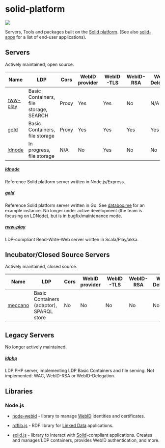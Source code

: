 # solid-platform
[![](https://img.shields.io/badge/project-Solid-7C4DFF.svg?style=flat-square)](https://github.com/solid/solid)

Servers, Tools and packages built on the
[Solid platform](https://github.com/solid/solid-spec).
(See also [solid-apps](https://github.com/solid/solid-apps) for a list of
end-user applications).

## Servers
Actively maintained, open source.

Name | LDP | Cors | WebID provider | WebID-TLS | WebID-RSA | WebID-Delegation | WAC   
-----|-----|------|----------------|-----------|-----------|------------------|----
[rww-play](https://github.com/read-write-web/rww-play)|Basic Containers, file storage, SEARCH|Proxy|Yes|Yes|No|N/A|Yes
[gold](https://github.com/linkeddata/gold)|Basic Containers, file storage|Proxy|Yes|Yes|Yes|Yes|Yes
[ldnode](https://github.com/linkeddata/ldnode)|In progress, file storage|N/A|No|Yes|No|No|Yes

##### [ldnode](https://github.com/linkeddata/ldnode)
Reference Solid platform server written in Node.js/Express.

##### [gold](https://github.com/linkeddata/gold)
Reference Solid platform server written in Go.
See [databox.me](https://databox.me/) for an example instance.
No longer under active development (the team is focusing on LDNode),
but is in bugfix/maintenance mode.

##### [rww-play](https://github.com/read-write-web/rww-play)
LDP-compliant Read-Write-Web server written in Scala/Play/akka.

## Incubator/Closed Source Servers
Actively maintained, closed source.

Name | LDP | Cors | WebID provider | WebID-TLS | WebID-RSA | WebID-Delegation | WAC   
-----|-----|------|----------------|-----------|-----------|------------------|----
[meccano](https://github.com/Qatar-Computing-Research-Institute/qcri-crosscloudP/tree/meccano)|Basic Containers (adaptor), SPARQL store|No|No|No|No|No|Partial

## Legacy Servers
No longer actively maintained.

##### [ldphp](https://github.com/linkeddata/ldphp)
LDP PHP server, implementing LDP Basic Containers and file serving.
Not implemented: WAC, WebID-RSA or WebID-Delegation.

## Libraries

### Node.js
* [node-webid](https://github.com/linkeddata/node-webid/) - library to manage
    [WebID](http://www.w3.org/2005/Incubator/webid/spec/identity/) identities
    and certificates.

* [rdflib.js](https://github.com/linkeddata/rdflib.js/) - RDF library for
    [Linked Data](http://www.w3.org/DesignIssues/LinkedData.html) applications.

* [solid.js](https://github.com/solid/solid.js) - library to interact with
    [Solid](https://github.com/solid/solid-spec)-compliant applications.
    Creates and manages LDP containers, provides WebID authentication, and more.
